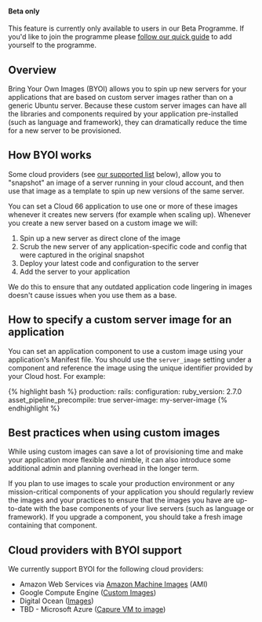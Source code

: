 #### Beta only
<div class="notice notice-warning"><p>
This feature is currently only available to users in our Beta Programme. If you'd like to join the programme please <a href="/{{page.collection}}/resources/cloud-66-beta-program.html">follow our quick guide</a> to add yourself to the programme.</p></div>

## Overview

Bring Your Own Images (BYOI) allows you to spin up new servers for your applications that are based on custom server images rather than on a generic Ubuntu server. Because these custom server images can have all the libraries and components required by your application pre-installed (such as language and framework), they can dramatically reduce the time for a new server to be provisioned. 

## How BYOI works

Some cloud providers (see [our supported list](#cloud-providers-with-byoi-support) below), allow you to "snapshot" an image of a server running in your cloud account, and then use that image as a template to spin up new versions of the same server. 

You can set a Cloud 66 application to use one or more of these images whenever it creates new servers (for example when scaling up). Whenever you create a new server based on a custom image we will:

1. Spin up a new server as direct clone of the image
2. Scrub the new server of any application-specific code and config that were captured in the original  snapshot
3. Deploy your latest code and configuration to the server 
4. Add the server to your application

We do this to ensure that any outdated application code lingering in images doesn't cause issues when you use them as a base.

## How to specify a custom server image for an application

You can set an application component to use a custom image using your application's Manifest file. You should use the `server_image` setting under a component and reference the image using the unique identifier provided by your Cloud host. For example:

{% highlight bash %}
production:
  rails:
    configuration:
      ruby_version: 2.7.0
      asset_pipeline_precompile: true
   server-image: my-server-image
{% endhighlight %}

## Best practices when using custom images

While using custom images can save a lot of provisioning time and make your application more flexible and nimble, it can also introduce some additional admin and planning overhead in the longer term. 

If you plan to use images to scale your production environment or any mission-critical components of your application you should regularly review the images and your practices to ensure that the images you have are up-to-date with the base components of your live servers (such as language or framework). If you upgrade a component, you should take a fresh image containing that component.

## Cloud providers with BYOI support

We currently support BYOI for the following cloud providers:

- Amazon Web Services via [Amazon Machine Images](https://docs.aws.amazon.com/AWSEC2/latest/UserGuide/AMIs.html) (AMI)
- Google Compute Engine ([Custom Images](https://cloud.google.com/compute/docs/images#custom_images))
- Digital Ocean ([Images](https://www.digitalocean.com/docs/images/))
- TBD -  Microsoft Azure ([Capure VM to image](https://docs.microsoft.com/en-us/azure/virtual-machines/windows/capture-image-resource))